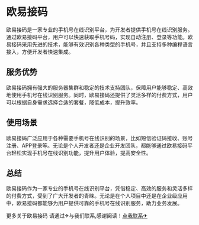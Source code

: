 # 欧易接码

欧易接码是一家专业的手机号在线识别平台，为开发者提供手机号在线识别服务。通过欧易接码平台，用户可以快速获取手机号码，实现自动注册、登录等功能。欧易接码采用先进的技术，能够有效识别各种类型的手机号，并且支持多种编程语言接入，方便开发者快速集成。

## 服务优势

欧易接码拥有强大的服务器集群和稳定的技术支持团队，保障用户能够稳定、高效地使用手机号在线识别服务。同时，欧易接码还提供了灵活多样的付费方式，用户可以根据自身需求选择合适的套餐，降低成本，提升效率。

## 使用场景

欧易接码广泛应用于各种需要手机号在线识别的场景，比如短信验证码接收、账号注册、APP登录等。无论是个人开发者还是企业开发团队，都能够通过欧易接码平台轻松实现手机号在线识别功能，提升用户体验，提高安全性。

## 总结

欧易接码作为一家专业的手机号在线识别平台，凭借稳定、高效的服务和灵活多样的付费方式，受到了广大开发者的青睐。无论是在个人项目中还是在企业级应用中，欧易接码都能够为用户提供可靠的手机号在线识别服务，助力业务发展。

更多关于欧易接码 请通过✈与我们联系,感谢阅读！[点我联系✈](https://bbs.k02.cc)